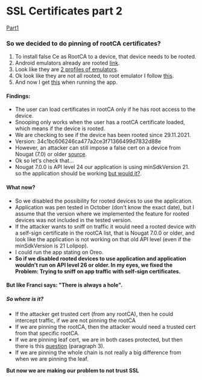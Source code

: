 
# SSL Certificates part 2
[Part1](https://github.com/PrimozRatej/SSL-Certificates) 
### So we decided to do pinning of rootCA certificates?
1. To install false Ce as RootCA to a device, that device needs to be rooted.
2.  Android emulators already are rooted  [link](https://stackoverflow.com/questions/5095234/how-to-get-root-access-on-android-emulator#:~:text=Please%20note%20that,Chris%20Stratton).
3.  Look like they are  [2 profiles of emulators](https://stackoverflow.com/questions/53662102/adb-root-command-returns-adbd-cannot-run-as-root-in-production-builds-even-o/53662443#:~:text=I%20checked%20some,for%20more%20information.).
4. Ok look like they are not all rooted, to root emulator I follow  [this](https://docs.mitmproxy.org/stable/howto-install-system-trusted-ca-android/#:~:text=Instructions%20for%20API%20LEVEL%20%3E%2028).
5. And now I get [this](https://drive.google.com/file/d/1t3blJA-X9P-Mi2l7LHP0KhKKldxPx9dQ/view?usp=sharing) when running the app.
####   Findings:
- The user can load certificates in rootCA only if he has root access to the device.
- Snooping only works when the user has a rootCA certificate loaded, which means if the device is rooted.  
- We are checking to see if the device has been rooted since 29.11.2021. 
- Version: 34c1bc606246ca477a2ce3f71366499d7832d88e
- However, an attacker can still impose a false cert on a device from Nougat (7.0) or older [source](https://stackoverflow.com/questions/4461360/how-to-install-trusted-ca-certificate-on-android-device).
- Ok so let's check that...
- Nougat 7.0.0 is API level 24 our application is using minSdkVersion 21. so the application should be working [but would it?](https://drive.google.com/file/d/1WJ_khoutmjn6k7Sq5x8FFsDqizqqf5M3/view?usp=sharing).
#### What now?
- So we disabled the possibility for rooted devices to use the application.
- Application was pen tested in October (don't know the exact date), but I assume that the version where we implemented the feature for rooted devices was not included in the tested version.
- If the attacker wants to sniff on traffic it would need a rooted device with a self-sign certificate in the rootCA list, that is Nougat 7.0.0 or older, and look like the application is not working on that old API level (even if the minSdkVersion is 21 Lolipop).
- I could run the app stating on Oreo.
- **So if we disabled rooted devices to use application and application wouldn't run on API level 26 or older. In my eyes, we fixed the Problem: Trying to sniff on app traffic with self-sign certificates.** 

#### But like Franci says: "There is always a hole". 
##### So where is it?
- If the attacker get trusted cert (from any rootCA), then he could intercept traffic, if we are not pinning the rootCA
- If we are pinning the rootCA, then the attacker would need a trusted cert from that specific rootCA.
- If we are pinning leaf cert, we are in both cases protected, but then there is this [question](https://security.stackexchange.com/questions/224246/certficate-pinning-should-i-pin-the-leaf-or-intermediate#:~:text=You%20can%20pin,of%20the%20differences:) (paragraph 3).
- If we are pinning the whole chain is not really a big difference from when we are pinning the leaf.

**But now we are making our problem to not trust SSL**
